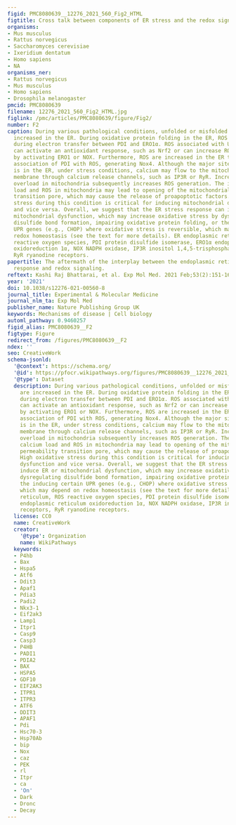 ```yaml
---
figid: PMC8080639__12276_2021_560_Fig2_HTML
figtitle: Cross talk between components of ER stress and the redox signaling pathway
organisms:
- Mus musculus
- Rattus norvegicus
- Saccharomyces cerevisiae
- Ixeridium dentatum
- Homo sapiens
- NA
organisms_ner:
- Rattus norvegicus
- Mus musculus
- Homo sapiens
- Drosophila melanogaster
pmcid: PMC8080639
filename: 12276_2021_560_Fig2_HTML.jpg
figlink: /pmc/articles/PMC8080639/figure/Fig2/
number: F2
caption: During various pathological conditions, unfolded or misfolded proteins are
  increased in the ER. During oxidative protein folding in the ER, ROS are generated
  during electron transfer between PDI and ERO1α. ROS associated with UPR signaling
  can activate an antioxidant response, such as Nrf2 or can increase ROS generation
  by activating ERO1 or NOX. Furthermore, ROS are increased in the ER through the
  association of PDI with ROS, generating Nox4. Although the major site of calcium
  is in the ER, under stress conditions, calcium may flow to the mitochondrial outer
  membrane through calcium release channels, such as IP3R or RyR. Increased calcium
  overload in mitochondria subsequently increases ROS generation. The increased calcium
  load and ROS in mitochondria may lead to opening of the mitochondrial permeability
  transition pore, which may cause the release of proapoptotic factors. High oxidative
  stress during this condition is critical for inducing mitochondrial dysfunction
  and vice versa. Overall, we suggest that the ER stress response can induce ER or
  mitochondrial dysfunction, which may increase oxidative stress by dysregulating
  disulfide bond formation, impairing oxidative protein folding, or the inducing certain
  UPR genes (e.g., CHOP) where oxidative stress is reversible, which may depend on
  redox homeostasis (see the text for more details). ER endoplasmic reticulum, ROS
  reactive oxygen species, PDI protein disulfide isomerase, ERO1α endoplasmic reticulum
  oxidoreduction 1α, NOX NADPH oxidase, IP3R inositol 1,4,5-trisphosphate receptors,
  RyR ryanodine receptors.
papertitle: The aftermath of the interplay between the endoplasmic reticulum stress
  response and redox signaling.
reftext: Kashi Raj Bhattarai, et al. Exp Mol Med. 2021 Feb;53(2):151-167.
year: '2021'
doi: 10.1038/s12276-021-00560-8
journal_title: Experimental & Molecular Medicine
journal_nlm_ta: Exp Mol Med
publisher_name: Nature Publishing Group UK
keywords: Mechanisms of disease | Cell biology
automl_pathway: 0.9460257
figid_alias: PMC8080639__F2
figtype: Figure
redirect_from: /figures/PMC8080639__F2
ndex: ''
seo: CreativeWork
schema-jsonld:
  '@context': https://schema.org/
  '@id': https://pfocr.wikipathways.org/figures/PMC8080639__12276_2021_560_Fig2_HTML.html
  '@type': Dataset
  description: During various pathological conditions, unfolded or misfolded proteins
    are increased in the ER. During oxidative protein folding in the ER, ROS are generated
    during electron transfer between PDI and ERO1α. ROS associated with UPR signaling
    can activate an antioxidant response, such as Nrf2 or can increase ROS generation
    by activating ERO1 or NOX. Furthermore, ROS are increased in the ER through the
    association of PDI with ROS, generating Nox4. Although the major site of calcium
    is in the ER, under stress conditions, calcium may flow to the mitochondrial outer
    membrane through calcium release channels, such as IP3R or RyR. Increased calcium
    overload in mitochondria subsequently increases ROS generation. The increased
    calcium load and ROS in mitochondria may lead to opening of the mitochondrial
    permeability transition pore, which may cause the release of proapoptotic factors.
    High oxidative stress during this condition is critical for inducing mitochondrial
    dysfunction and vice versa. Overall, we suggest that the ER stress response can
    induce ER or mitochondrial dysfunction, which may increase oxidative stress by
    dysregulating disulfide bond formation, impairing oxidative protein folding, or
    the inducing certain UPR genes (e.g., CHOP) where oxidative stress is reversible,
    which may depend on redox homeostasis (see the text for more details). ER endoplasmic
    reticulum, ROS reactive oxygen species, PDI protein disulfide isomerase, ERO1α
    endoplasmic reticulum oxidoreduction 1α, NOX NADPH oxidase, IP3R inositol 1,4,5-trisphosphate
    receptors, RyR ryanodine receptors.
  license: CC0
  name: CreativeWork
  creator:
    '@type': Organization
    name: WikiPathways
  keywords:
  - P4hb
  - Bax
  - Hspa5
  - Atf6
  - Ddit3
  - Apaf1
  - Pdia3
  - Padi2
  - Nkx3-1
  - Eif2ak3
  - Lamp1
  - Itpr1
  - Casp9
  - Casp3
  - P4HB
  - PADI1
  - PDIA2
  - BAX
  - HSPA5
  - GDF10
  - EIF2AK3
  - ITPR1
  - ITPR3
  - ATF6
  - DDIT3
  - APAF1
  - Pdi
  - Hsc70-3
  - Hsp70Ab
  - bip
  - Nox
  - caz
  - PEK
  - rl
  - Itpr
  - ca
  - 'On'
  - Dark
  - Dronc
  - Decay
---
```


